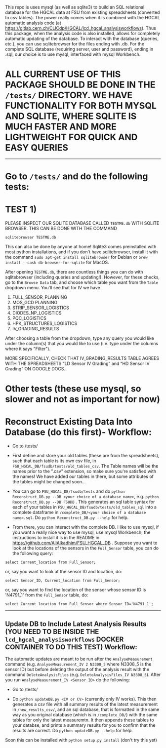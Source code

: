 This repo is uses mysql (as well as sqlite3) to build an SQL relational database for the HGCAL data at FSU from existing spreadsheets (converted to csv tables). The power really comes when it is combined with the HGCAL automatic analysis code (at https://gitlab.cern.ch/CLICdp/HGCAL/lcd_hgcal_analysisworkflows). Thus this package, when the analysis code is also installed, allows for completely automatic updating of the database. To interact with the database (queries, etc.), you can use sqlitebrowser for the files ending with .db. For the complete SQL database (requiring server, user and password), ending in .sql, our choice is to use mysql, interfaced with mysql Workbench.

# ALL CURRENT USE OF THIS PACKAGE SHOULD BE DONE IN THE `/tests/` DIRECTORY. WE HAVE FUNCTIONALITY FOR BOTH MYSQL AND SQLITE, WHERE SQLITE IS MUCH FASTER AND MORE LIGHTWEIGHT FOR QUICK AND EASY QUERIES

----------
# Go to `/tests/` and do the following tests:

# TEST 1) 

PLEASE INSPECT OUR SQLITE DATABASE CALLED `TESTME.db` WITH SQLITE BROWSER. THIS CAN BE DONE WITH THE COMMAND

`sqlitebrowser TESTME.db `

This can also be done by anyone at home! Sqlite3 comes preinstalled with most python installations, and if you don't have sqlitebrowser, install it with the command
`sudo apt-get install sqlitebrowser` for Debian or `brew install --cask db-browser-for-sqlite` for MacOS.

After opening `TESTME.db`, there are countless things you can do with sqlitebrowser (including queries and updating!). However, for these checks, go to the `Browse Data` tab, and choose which table you want from the `Table` dropdown menu. You'll see that for IV we have
1) FULL_SENSOR_PLANNING <br>
2) MOS_GCD PLANNING <br>
3) STRIP_SENSOR_LOGISTICS <br>
4) DIODES_NP_LOGISTICS <br>
5) PQC_LOGISTICS <br>
6) HPK_STRUCTURES_LOGISTICS
7) IV_GRADING_RESULTS

After choosing a table from the dropdown, type any query you would like under the column(s) that you would like to use (i.e. type under the columns where it says "Filter").

MORE SPECIFICALLY, CHECK THAT IV_GRADING_RESULTS TABLE AGREES WITH THE SPREADSHEETS “LD Sensor IV Grading” and “HD Sensor IV Grading” ON GOOGLE DOCS. 









# Other tests (these use mysql, so slower and not as important for now)

# Reconstruct Existing Data Into Database (do this first)- Workflow: 
* Go to /tests/

* First define and store your old tables (these are from the spreadsheets), such that each table is its own csv file, in `FSU_HGCAL_DB/fsudb/tests/old_tables_csv`. The Table names will be the names prior to the ".csv" extension, so make sure you're satisfied with the names! We have added our tables in there, but some attributes of the tables might be changed soon...

* You can go to `FSU_HGCAL_DB/fsudb/tests` and do `python Reconstruct_DB.py --DB <your choice of a database name>`, e.g. `python Reconstruct_DB.py --DB FSUDB` . This generates an sql table syntax for each of your tables in `FSU_HGCAL_DB/fsudb/tests/old_tables_sql` into a complete dataframe in `/complete_DB/<your choice of a database name>.sql`. Do `python Reconstruct_DB.py --help` for help.

* From there, you can interact with the complete DB. I like to use mysql, if you want a really nice way to use mysql, use mysql Workbench, the instructions to install it is in the README in https://github.com/AliAlkadhim/FSU_HGCAL_DB . Suppose you want to look at the locations of the sensors in the `Full_Sensor` table, you can do the following query: 

`select Current_location from Full_Sensor;`
 
 or, say you want to look at the sensor ID and location, do:

`select Sensor_ID, Current_location from Full_Sensor;`

or, say you want to find the location of the sensor whose sensor ID is 'N4791_1' from the `Full_Sensor` table, do:

`select Current_location from Full_Sensor where Sensor_ID='N4791_1';`


------------
## Update DB to Include Latest Analysis Results (YOU NEED TO BE INSIDE THE `lcd_hgcal_analysisworkflows` DOCKER CONTAINER TO DO THIS TEST) Workflow:
The automatic updates are meant to be run after the `AnalyseMeasurement` command (e.g. `AnalyseMeasurement_IV 2 N3308_5` where N3308_5 is the sensor ID) but before deleting the output of the analysis result with the command `DeleteAnalysisFiles` (e.g. `DeleteAnalysisFiles_IV N3308_5`). After you run `AnalyseMeasurement_IV <Sensor ID>` do the following:


* Go to /tests/

* Do `python updateDB.py <IV or CV>` (currently only IV works). This then generates a csv file with all summary results of the latest measurement in `/new_results_csv/`, and an sql database, that is formatted in the same way as you original database (which is in `/complete_DB/`) with the same tables for only the latest measuremtn. It then appends these tables to your databse, and prints a summary results for you to confirm that the results are correct. Do `python updateDB.py --help` for help.


Soon this can be installed with `python setup.py install` (don't try this yet)
